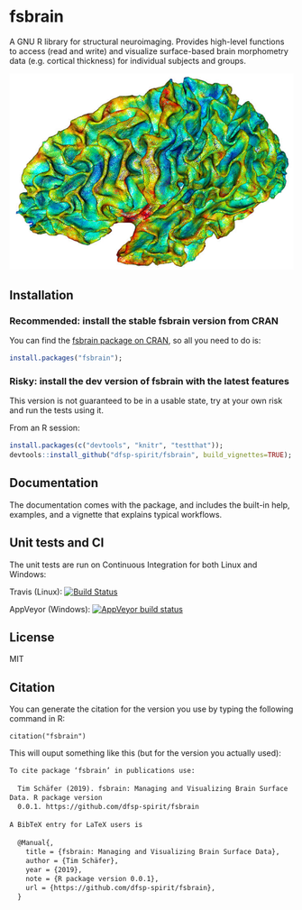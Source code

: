 # fsbrain
A GNU R library for structural neuroimaging. Provides high-level functions to access (read and write) and visualize surface-based brain morphometry data (e.g. cortical thickness) for individual subjects and groups.

![Vis](./vignettes/rgl_brain_ct.jpg?raw=true "Cortical thickness visualization")


## Installation

### Recommended: install the stable fsbrain version from CRAN

You can find the [fsbrain package on CRAN](https://cran.r-project.org/package=fsbrain), so all you need to do is:

```r
install.packages("fsbrain");
```

### Risky: install the dev version of fsbrain with the latest features

This version is not guaranteed to be in a usable state, try at your own risk and run the tests using it.

From an R session:

```r
install.packages(c("devtools", "knitr", "testthat"));
devtools::install_github("dfsp-spirit/fsbrain", build_vignettes=TRUE);
```

## Documentation

The documentation comes with the package, and includes the built-in help, examples, and a vignette that explains typical workflows.


## Unit tests and CI

The unit tests are run on Continuous Integration for both Linux and Windows:

Travis (Linux):  [![Build Status](https://travis-ci.org/dfsp-spirit/fsbrain.svg?branch=master)](https://travis-ci.org/dfsp-spirit/fsbrain)

AppVeyor (Windows): [![AppVeyor build status](https://ci.appveyor.com/api/projects/status/github/dfsp-spirit/fsbrain?branch=master&svg=true)](https://ci.appveyor.com/project/dfsp-spirit/fsbrain)

## License

MIT


## Citation

You can generate the citation for the version you use by typing the following command in R:

```
citation("fsbrain")
```

This will ouput something like this (but for the version you actually used):
```
To cite package ‘fsbrain’ in publications use:

  Tim Schäfer (2019). fsbrain: Managing and Visualizing Brain Surface Data. R package version
  0.0.1. https://github.com/dfsp-spirit/fsbrain

A BibTeX entry for LaTeX users is

  @Manual{,
    title = {fsbrain: Managing and Visualizing Brain Surface Data},
    author = {Tim Schäfer},
    year = {2019},
    note = {R package version 0.0.1},
    url = {https://github.com/dfsp-spirit/fsbrain},
  }
```
